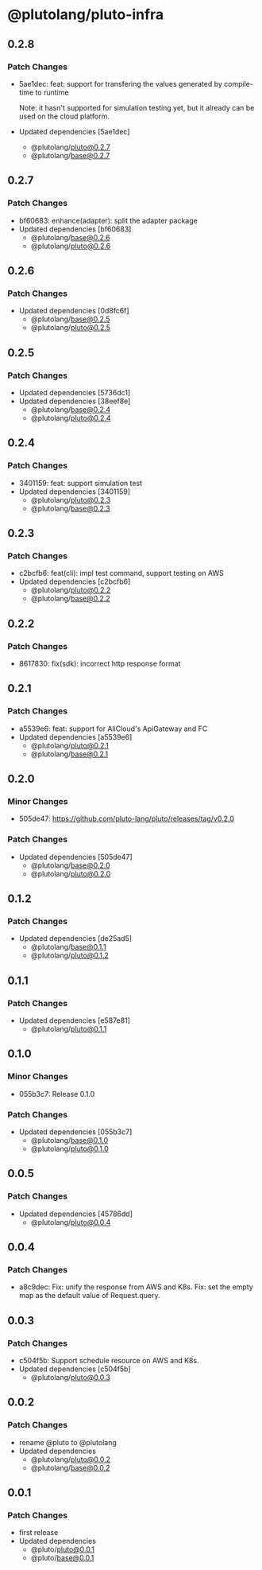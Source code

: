 # @plutolang/pluto-infra

## 0.2.8

### Patch Changes

- 5ae1dec: feat: support for transfering the values generated by compile-time to runtime

  Note: it hasn't supported for simulation testing yet, but it already can be used on the cloud platform.

- Updated dependencies [5ae1dec]
  - @plutolang/pluto@0.2.7
  - @plutolang/base@0.2.7

## 0.2.7

### Patch Changes

- bf60683: enhance(adapter): split the adapter package
- Updated dependencies [bf60683]
  - @plutolang/base@0.2.6
  - @plutolang/pluto@0.2.6

## 0.2.6

### Patch Changes

- Updated dependencies [0d8fc6f]
  - @plutolang/base@0.2.5
  - @plutolang/pluto@0.2.5

## 0.2.5

### Patch Changes

- Updated dependencies [5736dc1]
- Updated dependencies [38eef8e]
  - @plutolang/base@0.2.4
  - @plutolang/pluto@0.2.4

## 0.2.4

### Patch Changes

- 3401159: feat: support simulation test
- Updated dependencies [3401159]
  - @plutolang/pluto@0.2.3
  - @plutolang/base@0.2.3

## 0.2.3

### Patch Changes

- c2bcfb6: feat(cli): impl test command, support testing on AWS
- Updated dependencies [c2bcfb6]
  - @plutolang/pluto@0.2.2
  - @plutolang/base@0.2.2

## 0.2.2

### Patch Changes

- 8617830: fix(sdk): incorrect http response format

## 0.2.1

### Patch Changes

- a5539e6: feat: support for AliCloud's ApiGateway and FC
- Updated dependencies [a5539e6]
  - @plutolang/pluto@0.2.1
  - @plutolang/base@0.2.1

## 0.2.0

### Minor Changes

- 505de47: https://github.com/pluto-lang/pluto/releases/tag/v0.2.0

### Patch Changes

- Updated dependencies [505de47]
  - @plutolang/base@0.2.0
  - @plutolang/pluto@0.2.0

## 0.1.2

### Patch Changes

- Updated dependencies [de25ad5]
  - @plutolang/base@0.1.1
  - @plutolang/pluto@0.1.2

## 0.1.1

### Patch Changes

- Updated dependencies [e587e81]
  - @plutolang/pluto@0.1.1

## 0.1.0

### Minor Changes

- 055b3c7: Release 0.1.0

### Patch Changes

- Updated dependencies [055b3c7]
  - @plutolang/base@0.1.0
  - @plutolang/pluto@0.1.0

## 0.0.5

### Patch Changes

- Updated dependencies [45786dd]
  - @plutolang/pluto@0.0.4

## 0.0.4

### Patch Changes

- a8c9dec: Fix: unify the response from AWS and K8s.
  Fix: set the empty map as the default value of Request.query.

## 0.0.3

### Patch Changes

- c504f5b: Support schedule resource on AWS and K8s.
- Updated dependencies [c504f5b]
  - @plutolang/pluto@0.0.3

## 0.0.2

### Patch Changes

- rename @pluto to @plutolang
- Updated dependencies
  - @plutolang/pluto@0.0.2
  - @plutolang/base@0.0.2

## 0.0.1

### Patch Changes

- first release
- Updated dependencies
  - @pluto/pluto@0.0.1
  - @pluto/base@0.0.1
